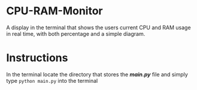 # CPU-RAM-Monitor
A display in the terminal that shows the users current CPU and RAM usage in real time, with both percentage and a simple diagram.

# Instructions
In the terminal locate the directory that stores the ***main.py*** file and simply type `python main.py` into the terminal 
